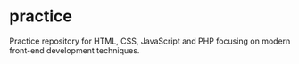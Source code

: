 # practice
Practice repository for HTML, CSS, JavaScript and PHP focusing on modern front-end development techniques.
